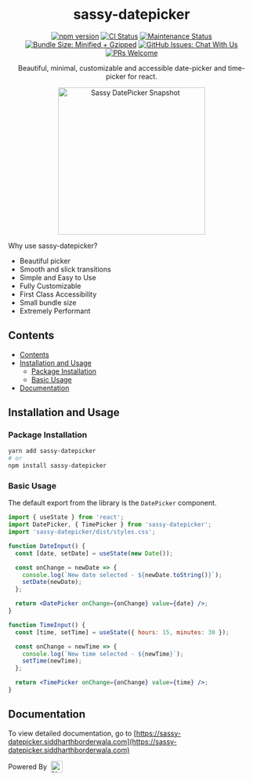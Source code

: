 <div align="center">
<h1>sassy-datepicker</h1>

[![npm version](https://badge.fury.io/js/sassy-datepicker.svg)](https://badge.fury.io/js/sassy-datepicker)
[![CI Status](https://github.com/sassy-labs/datepicker/actions/workflows/main.yml/badge.svg)](https://github.com/sassy-labs/datepicker/actions/workflows/main.yml)
[![Maintenance Status](https://badgen.net/badge/maintenance/active/green)](https://github.com/sassy-labs/datepicker#maintenance-status)
[![Bundle Size: Minified + Gzipped](https://img.shields.io/bundlephobia/minzip/sassy-datepicker@0.10.1?color=blue&label=minzip)](https://bundlephobia.com/package/sassy-datepicker)
[![GitHub Issues: Chat With Us](https://badgen.net/badge/issues/chat%20with%20us/blue)](https://github.com/sassy-labs/datepicker/issues)
[![PRs Welcome](https://img.shields.io/badge/PRs-welcome-blue.svg)](https://github.com/sassy-labs/datepicker/pulls)

Beautiful, minimal, customizable and accessible date-picker and time-picker for react.

<img width="300" alt="Sassy DatePicker Snapshot" src="https://user-images.githubusercontent.com/54456279/190423366-2516815f-1c4e-4b8b-979d-e722305a1de7.png">

</div>

Why use sassy-datepicker?

- Beautiful picker
- Smooth and slick transitions
- Simple and Easy to Use
- Fully Customizable
- First Class Accessibility
- Small bundle size
- Extremely Performant

## Contents

- [Contents](#contents)
- [Installation and Usage](#installation-and-usage)
  - [Package Installation](#package-installation)
  - [Basic Usage](#basic-usage)
- [Documentation](#documentation)

## Installation and Usage

### Package Installation

```sh
yarn add sassy-datepicker
# or
npm install sassy-datepicker
```

### Basic Usage

The default export from the library is the `DatePicker` component.

```jsx
import { useState } from 'react';
import DatePicker, { TimePicker } from 'sassy-datepicker';
import 'sassy-datepicker/dist/styles.css';

function DateInput() {
  const [date, setDate] = useState(new Date());

  const onChange = newDate => {
    console.log(`New date selected - ${newDate.toString()}`);
    setDate(newDate);
  };

  return <DatePicker onChange={onChange} value={date} />;
}

function TimeInput() {
  const [time, setTime] = useState({ hours: 15, minutes: 30 });

  const onChange = newTime => {
    console.log(`New time selected - ${newTime}`);
    setTime(newTime);
  };

  return <TimePicker onChange={onChange} value={time} />;
}
```

## Documentation

To view detailed documentation, go to [https://sassy-datepicker.siddharthborderwala.com](https://sassy-datepicker.siddharthborderwala.com)

<div style="display: flex; align-items: center;">
Powered By <img src="https://www.netlify.com/v3/img/components/full-logo-dark.svg" alt="Netlify" height="24px" style="margin-left: 0.5rem;" />
</div>
